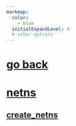 ```yaml
---
markmap:
  color:
    - blue
  initialExpandLevel: 4
  # other options
---
```


# [go back](../index.html)
# [netns](netns/index.html)
## [create_netns](netns/create_netns/index.html)
